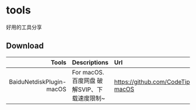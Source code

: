 # tools
好用的工具分享



## Download
| Tools      | Descriptions | Url |
| ---------: | :----- | :----|
| BaiduNetdiskPlugin-macOS | For macOS.百度网盘 破解SVIP、下载速度限制~ | https://github.com/CodeTips/BaiduNetdiskPlugin-macOS |

